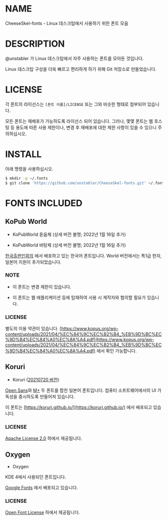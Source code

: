 # NAME

CheeseSkel-fonts - Linux 데스크탑에서 사용하기 위한 폰트 모음

# DESCRIPTION

@unstabler 가 Linux 데스크탑에서 자주 사용하는 폰트를 모아둔 것입니다.

Linux 데스크탑 구성을 더욱 빠르고 편리하게 하기 위해 Git 저장소로 만들었습니다.

# LICENSE

각 폰트의 라이선스는 `[폰트 이름]/LICENSE` 또는 그와 비슷한 형태로 첨부되어 있습니다.

모든 폰트는 재배포가 가능하도록 라이선스 되어 있습니다. 그러나, 몇몇 폰트는 웹 호스팅 등 용도에 따른 사용 제한이나, 변경 후 재배포에 대한 제한 사항이 있을 수 있으니 주의하십시오.

# INSTALL

아래 명령을 사용하십시오.

```sh
$ mkdir -p ~/.fonts
$ git clone 'https://github.com/unstabler/CheeseSkel-fonts.git' ~/.fonts/cheeseskel-fonts
```

# FONTS INCLUDED

## KoPub World

- KoPubWorld 돋움체 (상세 버전 불명; 2022년 1월 16일 추가)

- KoPubWorld 바탕체 (상세 버전 불명; 2022년 1월 16일 추가)

[한국출판인회의](https://www.kopus.org/) 에서 배포하고 있는 한국어 폰트입니다. World 버전에서는 특1급 한자, 일본어 지원이 추가되었습니다.

### NOTE

- 이 폰트는 변경 제한이 있습니다.

- 이 폰트는 웹 애플리케이션 등에 탑재하여 사용 시 제작자와 협의할 필요가 있습니다.

### LICENSE

별도의 이용 약관이 있습니다. [https://www.kopus.org/wp-content/uploads/2021/04/%EC%84%9C%EC%B2%B4_%EB%9D%BC%EC%9D%B4%EC%84%A0%EC%8A%A4.pdf](https://www.kopus.org/wp-content/uploads/2021/04/%EC%84%9C%EC%B2%B4_%EB%9D%BC%EC%9D%B4%EC%84%A0%EC%8A%A4.pdf) 에서 확인 가능합니다.

## Koruri

- Koruri ([20210720 버전](https://github.com/Koruri/Koruri/releases/tag/20210720))

[Open Sans](https://fonts.google.com/specimen/Open+Sans)와 [M+](https://mplusfonts.github.io/) 두 폰트를 합친 일본어 폰트입니다. 컴퓨터 소프트웨어에서의 UI 가독성을 중시하도록 만들어져 있습니다.

이 폰트는 [https://koruri.github.io/](https://koruri.github.io/) 에서 배포되고 있습니다.

### LICENSE

[Apache License 2.0](https://licenses.opensource.jp/Apache-2.0/Apache-2.0.html) 하에서 제공됩니다.

## Oxygen

- Oxygen

KDE 4에서 사용되던 폰트입니다.

[Google Fonts](https://fonts.google.com/specimen/Oxygen) 에서 배포되고 있습니다.

### LICENSE

[Open Font License](https://scripts.sil.org/cms/scripts/page.php?site_id=nrsi&id=OFL) 하에서 제공됩니다.
